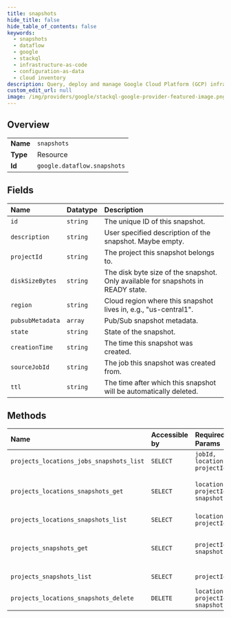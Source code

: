 ```yaml
---
title: snapshots
hide_title: false
hide_table_of_contents: false
keywords:
  - snapshots
  - dataflow
  - google    
  - stackql
  - infrastructure-as-code
  - configuration-as-data
  - cloud inventory
description: Query, deploy and manage Google Cloud Platform (GCP) infrastructure and resources using SQL
custom_edit_url: null
image: /img/providers/google/stackql-google-provider-featured-image.png
---
```

  
    

## Overview
<table><tbody>
<tr><td><b>Name</b></td><td><code>snapshots</code></td></tr>
<tr><td><b>Type</b></td><td>Resource</td></tr>
<tr><td><b>Id</b></td><td><code>google.dataflow.snapshots</code></td></tr>
</tbody></table>

## Fields
| Name | Datatype | Description |
|:-----|:---------|:------------|
| `id` | `string` | The unique ID of this snapshot. |
| `description` | `string` | User specified description of the snapshot. Maybe empty. |
| `projectId` | `string` | The project this snapshot belongs to. |
| `diskSizeBytes` | `string` | The disk byte size of the snapshot. Only available for snapshots in READY state. |
| `region` | `string` | Cloud region where this snapshot lives in, e.g., "us-central1". |
| `pubsubMetadata` | `array` | Pub/Sub snapshot metadata. |
| `state` | `string` | State of the snapshot. |
| `creationTime` | `string` | The time this snapshot was created. |
| `sourceJobId` | `string` | The job this snapshot was created from. |
| `ttl` | `string` | The time after which this snapshot will be automatically deleted. |
## Methods
| Name | Accessible by | Required Params | Description |
|:-----|:--------------|:----------------|:------------|
| `projects_locations_jobs_snapshots_list` | `SELECT` | `jobId, location, projectId` | Lists snapshots. |
| `projects_locations_snapshots_get` | `SELECT` | `location, projectId, snapshotId` | Gets information about a snapshot. |
| `projects_locations_snapshots_list` | `SELECT` | `location, projectId` | Lists snapshots. |
| `projects_snapshots_get` | `SELECT` | `projectId, snapshotId` | Gets information about a snapshot. |
| `projects_snapshots_list` | `SELECT` | `projectId` | Lists snapshots. |
| `projects_locations_snapshots_delete` | `DELETE` | `location, projectId, snapshotId` | Deletes a snapshot. |
